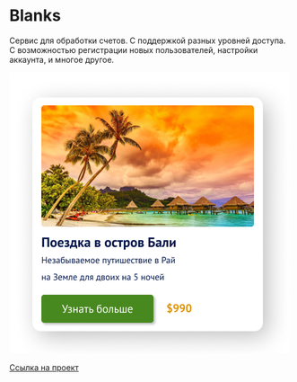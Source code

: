 <h1 align="left">Blanks</h1>

<p>
  Сервис для обработки счетов. С поддержкой разных уровней доступа. С возможностью регистрации новых пользователей, настройки аккаунта, и многое другое.
</p>

![Card](Card.png)

[Ссылка на проект](https://www.figma.com/file/kF7czQAOTASPj8rN2Ud1HE/Blanks?node-id=0%3A1&t=iaKAsy0ViimMHW9d-1)
